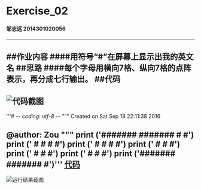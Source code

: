 # Exercise_02
#### 邹志远 2014301020056
---
##作业内容
####用符号“#”在屏幕上显示出我的英文名
##思路
####每个字母用横向7格、纵向7格的点阵表示，再分成七行输出。
##代码
---
![代码截图](https://github.com/whobuki/computational_physics_N2014301020056/blob/master/code_image.png)
---
'''# -*- coding: utf-8 -*-
"""
Created on Sat Sep 18 22:11:38 2016

@author: Zou
"""
print ('#######    #######    #     #')
print ('     #          #      #   #')
print ('    #          #        # #')
print ('   #          #          #')
print ('  #          #           #')
print (' #          #            #')
print ('#######    #######       #')'''
[代码](https://github.com/whobuki/computational_physics_N2014301020056/blob/master/exercise_02.py)
---
![运行结果截图](https://github.com/whobuki/computational_physics_N2014301020056/blob/master/result.png)

